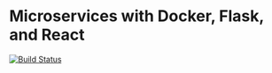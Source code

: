 # Microservices with Docker, Flask, and React

[![Build Status](https://travis-ci.org/abelthf/ms_project.svg?branch=master)](https://travis-ci.org/abelthf/ms_project)

